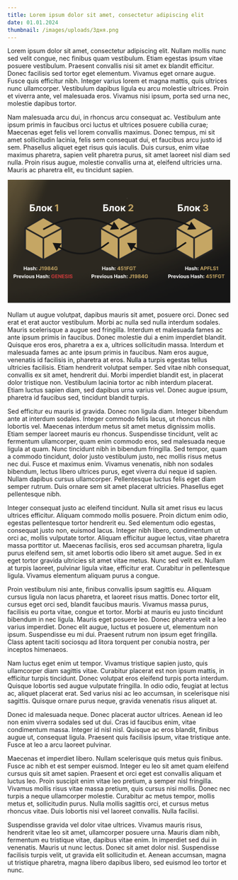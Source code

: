 ```yaml
---
title: Lorem ipsum dolor sit amet, consectetur adipiscing elit
date: 01.01.2024
thumbnail: /images/uploads/3дня.png
---
```

Lorem ipsum dolor sit amet, consectetur adipiscing elit. Nullam mollis nunc sed velit congue, nec finibus quam vestibulum. Etiam egestas ipsum vitae posuere vestibulum. Praesent convallis nisi sit amet ex blandit efficitur. Donec facilisis sed tortor eget elementum. Vivamus eget ornare augue. Fusce quis efficitur nibh. Integer varius lorem et magna mattis, quis ultrices nunc ullamcorper. Vestibulum dapibus ligula eu arcu molestie ultrices. Proin et viverra ante, vel malesuada eros. Vivamus nisi ipsum, porta sed urna nec, molestie dapibus tortor.

Nam malesuada arcu dui, in rhoncus arcu consequat ac. Vestibulum ante ipsum primis in faucibus orci luctus et ultrices posuere cubilia curae; Maecenas eget felis vel lorem convallis maximus. Donec tempus, mi sit amet sollicitudin lacinia, felis sem consequat dui, et faucibus arcu justo id sem. Phasellus aliquet eget risus quis iaculis. Duis cursus, enim vitae maximus pharetra, sapien velit pharetra purus, sit amet laoreet nisl diam sed nulla. Proin risus augue, molestie convallis urna at, eleifend ultricies urna. Mauris ac pharetra elit, eu tincidunt sapien.

![Blockchain scheme](/images/uploads/fdf4a6e1d4223c716b613.png "Blockchain scheme")

Nullam ut augue volutpat, dapibus mauris sit amet, posuere orci. Donec sed erat et erat auctor vestibulum. Morbi ac nulla sed nulla interdum sodales. Mauris scelerisque a augue sed fringilla. Interdum et malesuada fames ac ante ipsum primis in faucibus. Donec molestie dui a enim imperdiet blandit. Quisque eros eros, pharetra a ex a, ultrices sollicitudin massa. Interdum et malesuada fames ac ante ipsum primis in faucibus. Nam eros augue, venenatis id facilisis in, pharetra at eros. Nulla a turpis egestas tellus ultricies facilisis. Etiam hendrerit volutpat semper. Sed vitae nibh consequat, convallis ex sit amet, hendrerit dui. Morbi imperdiet blandit est, in placerat dolor tristique non. Vestibulum lacinia tortor ac nibh interdum placerat. Etiam luctus sapien diam, sed dapibus urna varius vel. Donec augue ipsum, pharetra id faucibus sed, tincidunt blandit turpis.

Sed efficitur eu mauris id gravida. Donec non ligula diam. Integer bibendum ante at interdum sodales. Integer commodo felis lacus, ut rhoncus nibh lobortis vel. Maecenas interdum metus sit amet metus dignissim mollis. Etiam semper laoreet mauris eu rhoncus. Suspendisse tincidunt, velit ac fermentum ullamcorper, quam enim commodo eros, sed malesuada neque ligula at quam. Nunc tincidunt nibh in bibendum fringilla. Sed tempor, quam a commodo tincidunt, dolor justo vestibulum justo, nec mollis risus metus nec dui. Fusce et maximus enim. Vivamus venenatis, nibh non sodales bibendum, lectus libero ultrices purus, eget viverra dui neque id sapien. Nullam dapibus cursus ullamcorper. Pellentesque luctus felis eget diam semper rutrum. Duis ornare sem sit amet placerat ultricies. Phasellus eget pellentesque nibh.

Integer consequat justo ac eleifend tincidunt. Nulla sit amet risus eu lacus ultrices efficitur. Aliquam commodo mollis posuere. Proin dictum enim odio, egestas pellentesque tortor hendrerit eu. Sed elementum odio egestas, consequat justo non, euismod lacus. Integer nibh libero, condimentum ut orci ac, mollis vulputate tortor. Aliquam efficitur augue lectus, vitae pharetra massa porttitor ut. Maecenas facilisis, eros sed accumsan pharetra, ligula purus eleifend sem, sit amet lobortis odio libero sit amet augue. Sed in ex eget tortor gravida ultricies sit amet vitae metus. Nunc sed velit ex. Nullam at turpis laoreet, pulvinar ligula vitae, efficitur erat. Curabitur in pellentesque ligula. Vivamus elementum aliquam purus a congue.

Proin vestibulum nisi ante, finibus convallis ipsum sagittis eu. Aliquam cursus ligula non lacus pharetra, et laoreet risus mattis. Donec tortor elit, cursus eget orci sed, blandit faucibus mauris. Vivamus massa purus, facilisis eu porta vitae, congue et tortor. Morbi at mauris eu justo tincidunt bibendum in nec ligula. Mauris eget posuere leo. Donec pharetra velit a leo varius imperdiet. Donec elit augue, luctus et posuere ut, elementum non ipsum. Suspendisse eu mi dui. Praesent rutrum non ipsum eget fringilla. Class aptent taciti sociosqu ad litora torquent per conubia nostra, per inceptos himenaeos.

Nam luctus eget enim ut tempor. Vivamus tristique sapien justo, quis ullamcorper diam sagittis vitae. Curabitur placerat est non ipsum mattis, in efficitur turpis tincidunt. Donec volutpat eros eleifend turpis porta interdum. Quisque lobortis sed augue vulputate fringilla. In odio odio, feugiat at lectus ac, aliquet placerat erat. Sed varius nisi ac leo accumsan, in scelerisque nisi sagittis. Quisque ornare purus neque, gravida venenatis risus aliquet at.

Donec id malesuada neque. Donec placerat auctor ultrices. Aenean id leo non enim viverra sodales sed ut dui. Cras id faucibus enim, vitae condimentum massa. Integer id nisl nisl. Quisque ac eros blandit, finibus augue ut, consequat ligula. Praesent quis facilisis ipsum, vitae tristique ante. Fusce at leo a arcu laoreet pulvinar.

Maecenas et imperdiet libero. Nullam scelerisque quis metus quis finibus. Fusce ac nibh et est semper euismod. Integer eu leo sit amet quam eleifend cursus quis sit amet sapien. Praesent et orci eget est convallis aliquam et luctus leo. Proin suscipit enim vitae leo pretium, a semper nisl fringilla. Vivamus mollis risus vitae massa pretium, quis cursus nisi mollis. Donec nec turpis a neque ullamcorper molestie. Curabitur ac metus tempor, mollis metus et, sollicitudin purus. Nulla mollis sagittis orci, et cursus metus rhoncus vitae. Duis lobortis nisi vel laoreet convallis. Nulla facilisi.

Suspendisse gravida vel dolor vitae ultrices. Vivamus mauris risus, hendrerit vitae leo sit amet, ullamcorper posuere urna. Mauris diam nibh, fermentum eu tristique vitae, dapibus vitae enim. In imperdiet sed dui in venenatis. Mauris ut nunc lectus. Donec sit amet dolor nisl. Suspendisse facilisis turpis velit, ut gravida elit sollicitudin et. Aenean accumsan, magna ut tristique pharetra, magna libero dapibus libero, sed euismod leo tortor et nunc.

